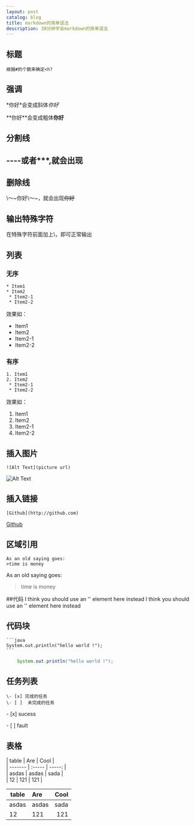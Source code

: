 ```yaml
---
layout: post
catalog: blog
title: markdown的简单语法
description: 30分钟学会markdown的简单语法
---
```


## 标题
	根据#的个数来确定<h?

## 强调
\*你好\*会变成斜体*你好*

\*\*你好\*\*会变成粗体**你好**

## 分割线
\-\-\-\-或者\*\*\*,就会出现
----

## 删除线
\～~你好\～~，就会出现~~你好~~

## 输出特殊字符
在特殊字符前面加上\，即可正常输出

## 列表
### 无序
	* Item1
	* Item2
	 * Item2-1
	 * Item2-2
效果如：
* Item1
* Item2
 * Item2-1
 * Item2-2

### 有序
	1. Item1
	2. Item2
	 * Item2-1
	 * Item2-2
效果如：
1. Item1
2. Item2
  1. Item2-1
  2. Item2-2

## 插入图片
	![Alt Text](picture url)
![Alt Text](image.png)

## 插入链接
	[Github](http://github.com)
[Github](http://github.com)

## 区域引用
	As an old saying goes:
	>time is money
As an old saying goes:
>time is money


##代码
	I think you should use an '<addr>' element here instead
I think you should use an '<addr>' element here instead

## 代码块
	```java
	System.out.println("hello world !");
	```

```java
	System.out.println("hello world !");
```

## 任务列表
	\- [x] 完成的任务
	\- [ ]  未完成的任务
\- [x] sucess

\- [ ] fault

## 表格
\| table | Are | Cool |  
\| ------- | :----- | -----: |  
\| asdas | asdas | sada |  
\| 12 | 121 | 121 |  


| table | Are | Cool |
| ------- | :----- | -----: |
| asdas | asdas | sada |
| 12 | 121 | 121 |